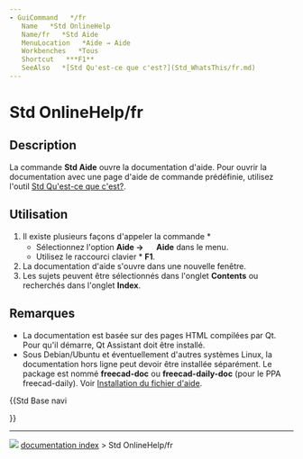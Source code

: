 ```yaml
---
- GuiCommand   */fr
   Name   *Std OnlineHelp
   Name/fr   *Std Aide
   MenuLocation   *Aide → Aide
   Workbenches   *Tous
   Shortcut   ***F1**
   SeeAlso   *[Std Qu'est-ce que c'est?](Std_WhatsThis/fr.md)
---
```


# Std OnlineHelp/fr

## Description

La commande **Std Aide** ouvre la documentation d\'aide. Pour ouvrir la documentation avec une page d\'aide de commande prédéfinie, utilisez l\'outil [Std Qu\'est-ce que c\'est?](Std_WhatsThis/fr.md).

## Utilisation

1.  Il existe plusieurs façons d\'appeler la commande   *
    -   Sélectionnez l\'option **Aide → <img src="images/_Std_OnlineHelp.svg" width=16px> Aide** dans le menu.
    -   Utilisez le raccourci clavier   * **F1**.
2.  La documentation d\'aide s\'ouvre dans une nouvelle fenêtre.
3.  Les sujets peuvent être sélectionnés dans l\'onglet **Contents** ou recherchés dans l\'onglet **Index**.

## Remarques

-   La documentation est basée sur des pages HTML compilées par Qt. Pour qu\'il démarre, Qt Assistant doit être installé.
-   Sous Debian/Ubuntu et éventuellement d\'autres systèmes Linux, la documentation hors ligne peut devoir être installée séparément. Le package est nommé **freecad-doc** ou **freecad-daily-doc** (pour le PPA freecad-daily). Voir [Installation du fichier d\'aide](Installing_Helpfile/fr.md).





{{Std Base navi

}}



---
![](images/Right_arrow.png) [documentation index](../README.md) > Std OnlineHelp/fr

